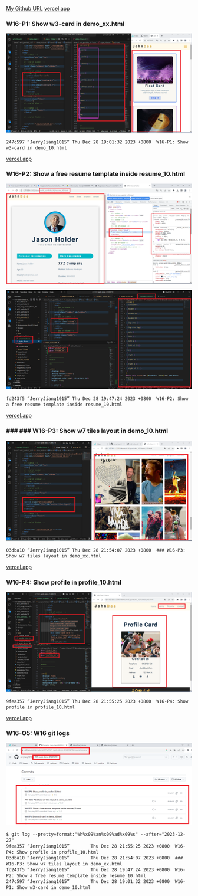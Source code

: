 [My Github URL](https://github.com/JerryJiang1015/1121-sweb-demo-212410210.git)
[vercel.app](https://1121-sweb-demo-212410210.vercel.app/)

### W16-P1: Show w3-card in demo_xx.html

![](W16-p1.png)

```
247c597 “JerryJiang1015” Thu Dec 28 19:01:32 2023 +0800  W16-P1: Show w3-card in demo_10.html
```

[vercel.app](https://1121-sweb-demo-212410210.vercel.app/)

### W16-P2: Show a free resume template inside resume_10.html

![](W16-p2-1.png)

![](W16-p2-2.png)

```
fd243f5 “JerryJiang1015” Thu Dec 28 19:47:24 2023 +0800  W16-P2: Show a free resume template inside resume_10.html
```

[vercel.app](https://1121-sweb-demo-212410210.vercel.app/)

### ### ### W16-P3: Show w7 tiles layout in demo_10.html

![](W16-p3.png)

```
03dba10 “JerryJiang1015” Thu Dec 28 21:54:07 2023 +0800  ### W16-P3: Show w7 tiles layout in demo_xx.html
```

[vercel.app](https://1121-sweb-demo-212410210.vercel.app/)

### W16-P4: Show profile in profile_10.html

![](W16-p4.png)

```
9fea357 “JerryJiang1015” Thu Dec 28 21:55:25 2023 +0800  W16-P4: Show profile in profile_10.html
```

[vercel.app](https://1121-sweb-demo-212410210.vercel.app/)

### W16-O5: W16 git logs

![](W16-p5.png)

```
$ git log --pretty=format:"%h%x09%an%x09%ad%x09%s" --after="2023-12-27"
9fea357 “JerryJiang1015”        Thu Dec 28 21:55:25 2023 +0800  W16-P4: Show profile in profile_10.html
03dba10 “JerryJiang1015”        Thu Dec 28 21:54:07 2023 +0800  ### W16-P3: Show w7 tiles layout in demo_xx.html
fd243f5 “JerryJiang1015”        Thu Dec 28 19:47:24 2023 +0800  W16-P2: Show a free resume template inside resume_10.html
247c597 “JerryJiang1015”        Thu Dec 28 19:01:32 2023 +0800  W16-P1: Show w3-card in demo_10.html
```
